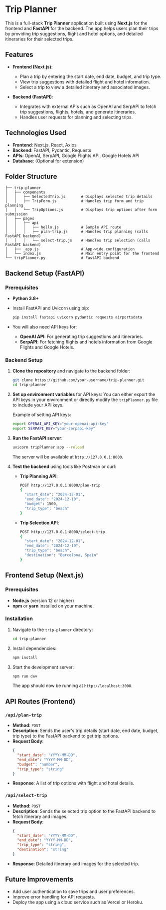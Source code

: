 
# Trip Planner

This is a full-stack **Trip Planner** application built using **Next.js** for the frontend and **FastAPI** for the backend. The app helps users plan their trips by providing trip suggestions, flight and hotel options, and detailed itineraries for their selected trips.

## Features

- **Frontend (Next.js)**: 
  - Plan a trip by entering the start date, end date, budget, and trip type.
  - View trip suggestions with detailed flight and hotel information.
  - Select a trip to view a detailed itinerary and associated images.

- **Backend (FastAPI)**: 
  - Integrates with external APIs such as OpenAI and SerpAPI to fetch trip suggestions, flights, hotels, and generate itineraries.
  - Handles user requests for planning and selecting trips.

## Technologies Used

- **Frontend**: Next.js, React, Axios
- **Backend**: FastAPI, Pydantic, Requests
- **APIs**: OpenAI, SerpAPI, Google Flights API, Google Hotels API
- **Database**: (Optional for extension)

## Folder Structure

```
├── trip-planner
│   ├── components
│   │   ├── SelectedTrip.js       # Displays selected trip details
│   │   ├── TripForm.js           # Handles trip form and trip planning
│   │   └── TripOptions.js        # Displays trip options after form submission
│   ├── pages
│   │   ├── api
│   │   │   ├── hello.js          # Sample API route
│   │   │   ├── plan-trip.js      # Handles trip planning (calls FastAPI backend)
│   │   │   └── select-trip.js    # Handles trip selection (calls FastAPI backend)
│   ├── _app.js                   # App-wide configuration
│   └── index.js                  # Main entry point for the frontend
└── tripPlanner.py                # FastAPI backend
```

## Backend Setup (FastAPI)

### Prerequisites

- **Python 3.8+**
- Install FastAPI and Uvicorn using pip:
  ```bash
  pip install fastapi uvicorn pydantic requests airportsdata
  ```

- You will also need API keys for:
  - **OpenAI API**: For generating trip suggestions and itineraries.
  - **SerpAPI**: For fetching flights and hotels information from Google Flights and Google Hotels.

### Backend Setup

1. **Clone the repository** and navigate to the backend folder:
   ```bash
   git clone https://github.com/your-username/trip-planner.git
   cd trip-planner
   ```

2. **Set up environment variables** for API keys:
   You can either export the API keys in your environment or directly modify the `tripPlanner.py` file to include your API keys.

   Example of setting API keys:
   ```bash
   export OPENAI_API_KEY="your-openai-api-key"
   export SERPAPI_KEY="your-serpapi-key"
   ```

3. **Run the FastAPI server**:
   ```bash
   uvicorn tripPlanner:app --reload
   ```

   The server will be available at `http://127.0.0.1:8000`.

4. **Test the backend** using tools like Postman or curl:
   - **Trip Planning API**:
     ```bash
     POST http://127.0.0.1:8000/plan-trip
     {
       "start_date": "2024-12-01",
       "end_date": "2024-12-10",
       "budget": 1500,
       "trip_type": "beach"
     }
     ```

   - **Trip Selection API**:
     ```bash
     POST http://127.0.0.1:8000/select-trip
     {
       "start_date": "2024-12-01",
       "end_date": "2024-12-10",
       "trip_type": "beach",
       "destination": "Barcelona, Spain"
     }
     ```

## Frontend Setup (Next.js)

### Prerequisites

- **Node.js** (version 12 or higher)
- **npm** or **yarn** installed on your machine.

### Installation

1. Navigate to the `trip-planner` directory:
   ```bash
   cd trip-planner
   ```

2. Install dependencies:
   ```bash
   npm install
   ```

3. Start the development server:
   ```bash
   npm run dev
   ```

   The app should now be running at `http://localhost:3000`.

## API Routes (Frontend)

### `/api/plan-trip`

- **Method**: `POST`
- **Description**: Sends the user's trip details (start date, end date, budget, trip type) to the FastAPI backend to get trip options.
- **Request Body**:
  ```json
  {
    "start_date": "YYYY-MM-DD",
    "end_date": "YYYY-MM-DD",
    "budget": "number",
    "trip_type": "string"
  }
  ```
- **Response**: A list of trip options with flight and hotel details.

### `/api/select-trip`

- **Method**: `POST`
- **Description**: Sends the selected trip option to the FastAPI backend to fetch itinerary and images.
- **Request Body**:
  ```json
  {
    "start_date": "YYYY-MM-DD",
    "end_date": "YYYY-MM-DD",
    "trip_type": "string",
    "destination": "string"
  }
  ```
- **Response**: Detailed itinerary and images for the selected trip.

## Future Improvements

- Add user authentication to save trips and user preferences.
- Improve error handling for API requests.
- Deploy the app using a cloud service such as Vercel or Heroku.



